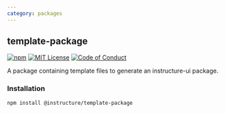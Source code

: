 ```yaml
---
category: packages
---
```


## template-package

[![npm][npm]][npm-url]
[![MIT License][license-badge]][license]
[![Code of Conduct][coc-badge]][coc]

A package containing template files to generate an instructure-ui package.

### Installation

```sh
npm install @instructure/template-package
```

[npm]: https://img.shields.io/npm/v/@instructure/template-package.svg
[npm-url]: https://npmjs.com/package/@instructure/template-package
[license-badge]: https://img.shields.io/npm/l/instructure-ui.svg?style=flat-square
[license]: https://github.com/instructure/instructure-ui/blob/master/LICENSE
[coc-badge]: https://img.shields.io/badge/code%20of-conduct-ff69b4.svg?style=flat-square
[coc]: https://github.com/instructure/instructure-ui/blob/master/CODE_OF_CONDUCT.md
